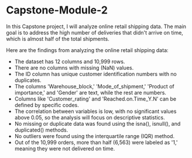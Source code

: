 # Capstone-Module-2

In this Capstone project, I will analyze online retail shipping data. The main goal is to address the high number of deliveries that didn't arrive on time, which is almost half of the total shipments.

Here are the findings from analyzing the online retail shipping data:

* The dataset has 12 columns and 10,999 rows.
* There are no columns with missing (NaN) values.
* The ID column has unique customer identification numbers with no duplicates.
* The columns 'Warehouse_block,' 'Mode_of_shipment,' 'Product of importance,' and 'Gender' are text, while the rest are numbers.
* Columns like 'Customer_rating' and 'Reached.on.Time_Y.N' can be defined by specific codes.
* The correlation between variables is low, with no significant values above 0.05, so the analysis will focus on descriptive statistics.
* No missing or duplicate data was found using the isna(), isnull(), and duplicated() methods.
* No outliers were found using the interquartile range (IQR) method.
* Out of the 10,999 orders, more than half (6,563) were labeled as '1,' meaning they were not delivered on time.
